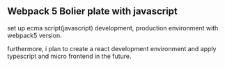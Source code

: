 ## Webpack 5 Bolier plate with javascript

set up ecma script(javascript) development, production environment with webpack5 version.

furthermore, i plan to create a react development environment and apply typescript and micro frontend in the future.